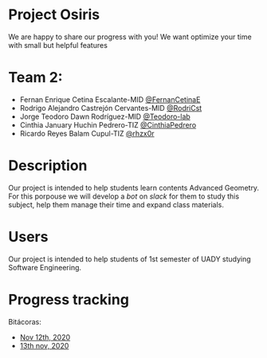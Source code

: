 # Project Osiris
We are happy to share our progress with you! We want optimize your time with small but helpful features

# Team 2:
* Fernan Enrique Cetina Escalante-MID          [@FernanCetinaE](https://github.com/FernanCetinaE)
* Rodrigo Alejandro Castrejón Cervantes-MID    [@RodriCst](https://github.com/RodriCst)
* Jorge Teodoro Dawn Rodríguez-MID             [@Teodoro-lab](https://github.com/Teodoro-lab)
* Cinthia January Huchin Pedrero-TIZ           [@CinthiaPedrero](https://github.com/CinthiaPedrero)
* Ricardo Reyes Balam Cupul-TIZ                [@rhzx0r](https://github.com/rhzx0r)

# Description
Our project is intended to help students learn contents Advanced Geometry.
For this porpouse we will develop a *bot* on *slack* for them to study this subject, help them manage their time and expand class materials.

# Users
Our project is intended to help students of 1st semester of UADY studying Software Engineering.

# Progress tracking
Bitácoras:
* [Nov 12th, 2020](https://github.com/FernanCetinaE/TeamOsiris/blob/main/Documentaci%C3%B3n/Bitacoras/12th%20nov%202020.md)
* [13th nov, 2020](https://github.com/FernanCetinaE/TeamOsiris/blob/main/Documentaci%C3%B3n/Bitacoras/13th%20nov%202020.md)
